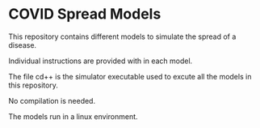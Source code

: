 # COVID Spread Models

This repository contains different models to simulate the spread of a disease.

Individual instructions are provided with in each model.

The file cd++ is the simulator executable used to excute all the models in this repository. 

No compilation is needed.

The models run in a linux environment.
